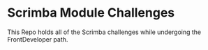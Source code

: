 # Scrimba Module Challenges

This Repo holds all of the Scrimba challenges while undergoing the FrontDeveloper path. 